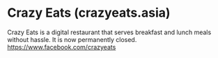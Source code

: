 # Crazy Eats (crazyeats.asia)
Crazy Eats is a digital restaurant that serves breakfast and lunch meals without hassle. It is now permanently closed.
https://www.facebook.com/crazyeats
